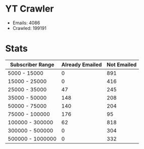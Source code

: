 # YT Crawler
- Emails: 4086
- Crawled: 199191

# Stats
| Subscriber Range  | Already Emailed | Not Emailed |
|-------|-------|-------|
| 5000 - 15000 | 0 | 891 |
| 15000 - 25000 | 0 | 416 |
| 25000 - 35000 | 47 | 245 |
| 35000 - 50000 | 148 | 208 |
| 50000 - 75000 | 140 | 204 |
| 75000 - 100000 | 176 | 95 |
| 100000 - 300000 | 62 | 818 |
| 300000 - 500000 | 0 | 304 |
| 500000 - 1000000 | 0 | 332 |

